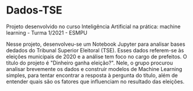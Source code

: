 # Dados-TSE
Projeto desenvolvido no curso Inteligência Artificial na prática: machine learning - Turma 1/2021 - ESMPU

Nesse projeto, desenvolveu-se um Notebook Jupyter para analisar bases dedados do Tribunal Superior Eleitoral (TSE). Esses dados referem-se às eleições municipais de 2020 e a análise tem foco no cargo de prefeitos. O título do projeto é "Dinheiro ganha eleição?". Nele, o grupo procurou analisar brevemente os dados e construir modelos de Machine Learning simples, para tentar encontrar a resposta à pergunta do título, além de entender quais são os fatores que influenciam no resultado das eleições.
